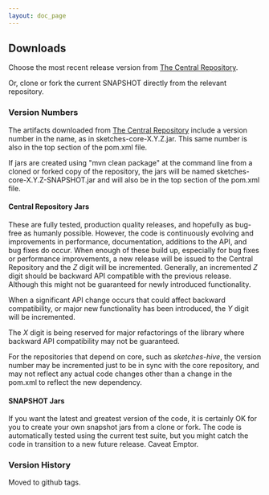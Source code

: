 ```yaml
---
layout: doc_page
---
```


## Downloads

Choose the most recent release version from <a href="https://search.maven.org/#search|ga|1|datasketches">The Central Repository</a>.

Or, clone or fork the current SNAPSHOT directly from the relevant repository.

### Version Numbers

The artifacts downloaded from <a href="https://search.maven.org/#search|ga|1|datasketches">The Central Repository</a> 
include a version number in the name, as in sketches-core-X.Y.Z.jar. 
This same number is also in the top section of the pom.xml file.

If jars are created using "mvn clean package" at the command line from a cloned or forked copy of
the repository, the jars will be named sketches-core-X.Y.Z-SNAPSHOT.jar and will also be 
in the top section of the pom.xml file.

#### Central Repository Jars

These are fully tested, production quality releases, and hopefully as bug-free as humanly possible. 
However, the code is continuously evolving and improvements in performance, documentation, additions 
to the API, and bug fixes do occur.  When enough of these build up, especially for bug fixes or 
performance improvements, a new release will be issued to the Central Repository and the <i>Z</i> 
digit will be incremented.  Generally, an incremented <i>Z</i> digit should be backward API 
compatible with the previous release. Although this might not be guaranteed for newly introduced
functionality. 

When a significant API change occurs that could affect backward compatibility, 
or major new functionality has been introduced, the <i>Y</i> digit will be incremented.

The <i>X</i> digit is being reserved for major refactorings of the library where backward API 
compatibility may not be guaranteed. 

For the repositories that depend on core, such as <i>sketches-hive</i>, 
the version number may be incremented just to be in sync with the core repository, 
and may not reflect any actual code changes other than a change in the pom.xml to reflect the new 
dependency.


#### SNAPSHOT Jars
If you want the latest and greatest version of the code, it is certainly OK for you to create your 
own snapshot jars from a clone or fork. 
The code is automatically tested using the current test suite, but you might catch the code in
transition to a new future release. Caveat Emptor.

### Version History
Moved to github tags.


 